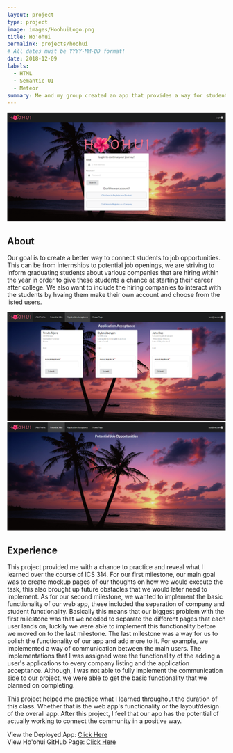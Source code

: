 ```yaml
---
layout: project
type: project
image: images/HoohuiLogo.png
title: Ho'ohui
permalink: projects/hoohui
# All dates must be YYYY-MM-DD format!
date: 2018-12-09
labels:
  - HTML
  - Semantic UI
  - Meteor
summary: Me and my group created an app that provides a way for students to find job opportunities and companies to find possible applicants that would potentially connect the community in a positive way.
---
```


<div class="ui large rounded images">
  <img class="ui centered image" src="../images/landing.png">
</div>

## About
Our goal is to create a better way to connect students to job opportunities. This can be from internships to potential job openings, we are striving to inform graduating students about various companies that are hiring within the year in order to give these students a chance at starting their career after college. We also want to include the hiring companies to interact with the students by hvaing them make their own account and choose from the listed users.

<div class="ui large rounded image">
  <img class="ui centered image" src="../images/appacceptance.png">
</div>


<div class="ui large rounded image">
  <img class="ui centered image" src="../images/jobopp.png">
</div>

## Experience
This project provided me with a chance to practice and reveal what I learned over the course of ICS 314. For our first milestone, our main goal was to create mockup pages of our thoughts on how we would execute the task, this also brought up future obstacles that we would later need to implement. As for our second milestone, we wanted to implement the basic functionality of our web app, these included the separation of company and student functionality. Basically this means that our biggest problem with the first milestone was that we needed to separate the different pages that each user lands on, luckily we were able to implement this functionality before we moved on to the last milestone. The last milestone was a way for us to polish the functionality of our app and add more to it. For example, we implemented a way of communication between the main users. The implementations that I was assigned were the functionality of the adding a user's applications to every company listing and the application acceptance. Although, I was not able to fully implement the communication side to our project, we were able to get the basic functionality that we planned on completing. 

This project helped me practice what I learned throughout the duration of this class. Whether that is the web app's functionality or the layout/design of the overall app. After this project, I feel that our app has the potential of actually working to connect the community in a positive way.

View the Deployed App: [Click Here](https://hoohui.meteorapp.com/#/)<br>
View Ho'ohui GitHub Page: [Click Here](https://github.com/ho-ohui/hoohui)
